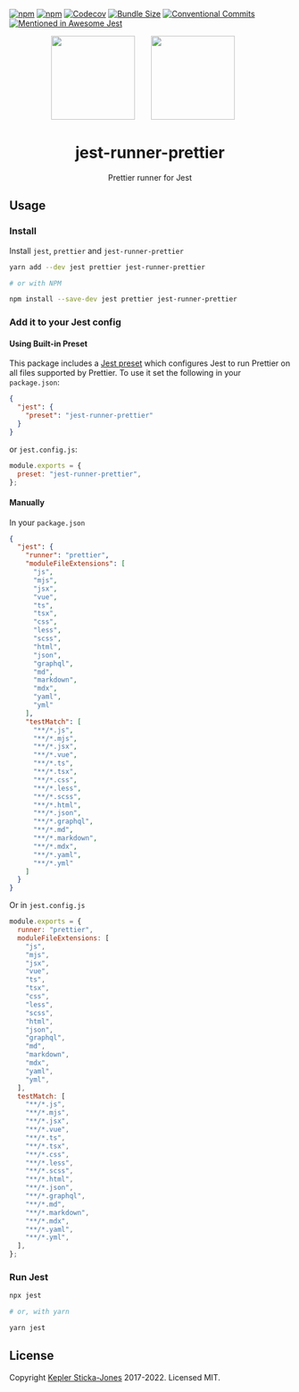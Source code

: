 [![npm](https://img.shields.io/npm/v/jest-runner-prettier)](https://www.npmjs.com/package/jest-runner-prettier)
[![npm](https://img.shields.io/npm/dw/jest-runner-prettier)](https://www.npmjs.com/package/jest-runner-prettier)
[![Codecov](https://img.shields.io/codecov/c/github/keplersj/jest-runner-prettier)](https://app.codecov.io/gh/keplersj/jest-runner-prettier)
[![Bundle Size](https://img.shields.io/bundlephobia/min/jest-runner-prettier)](https://bundlephobia.com/package/jest-runner-prettier)
[![Conventional Commits](https://img.shields.io/badge/Conventional%20Commits-1.0.0-yellow.svg)](https://www.conventionalcommits.org/)
[![Mentioned in Awesome Jest](https://awesome.re/mentioned-badge.svg)](https://github.com/jest-community/awesome-jest)

<div align="center">
  <!-- replace with accurate logo e.g from https://worldvectorlogo.com/ -->
  <img width="150" height="150" src="https://github.com/prettier/prettier-logo/raw/master/images/prettier-icon-light.png">
  <a href="https://facebook.github.io/jest/">
    <img width="150" height="150" vspace="" hspace="25" src="https://user-images.githubusercontent.com/2440089/37489554-6f776bd2-286e-11e8-862f-cb6c398cf752.png">
  </a>
  <h1>jest-runner-prettier</h1>
  <p>Prettier runner for Jest</p>
</div>

<div align="center">
  <!--<img src="https://user-images.githubusercontent.com/574806/30197438-9681385c-941c-11e7-80a8-2b11f15bd412.gif">-->
  <!-- TODO: Create GIF showing off runner -->
</div>

## Usage

### Install

Install `jest`, `prettier` and `jest-runner-prettier`

```bash
yarn add --dev jest prettier jest-runner-prettier

# or with NPM

npm install --save-dev jest prettier jest-runner-prettier
```

### Add it to your Jest config

#### Using Built-in Preset

This package includes a [Jest preset](https://jestjs.io/docs/en/configuration#preset-string) which configures Jest to run Prettier on all files supported by Prettier. To use it set the following in your `package.json`:

```json
{
  "jest": {
    "preset": "jest-runner-prettier"
  }
}
```

or `jest.config.js`:

```js
module.exports = {
  preset: "jest-runner-prettier",
};
```

#### Manually

In your `package.json`

```json
{
  "jest": {
    "runner": "prettier",
    "moduleFileExtensions": [
      "js",
      "mjs",
      "jsx",
      "vue",
      "ts",
      "tsx",
      "css",
      "less",
      "scss",
      "html",
      "json",
      "graphql",
      "md",
      "markdown",
      "mdx",
      "yaml",
      "yml"
    ],
    "testMatch": [
      "**/*.js",
      "**/*.mjs",
      "**/*.jsx",
      "**/*.vue",
      "**/*.ts",
      "**/*.tsx",
      "**/*.css",
      "**/*.less",
      "**/*.scss",
      "**/*.html",
      "**/*.json",
      "**/*.graphql",
      "**/*.md",
      "**/*.markdown",
      "**/*.mdx",
      "**/*.yaml",
      "**/*.yml"
    ]
  }
}
```

Or in `jest.config.js`

```js
module.exports = {
  runner: "prettier",
  moduleFileExtensions: [
    "js",
    "mjs",
    "jsx",
    "vue",
    "ts",
    "tsx",
    "css",
    "less",
    "scss",
    "html",
    "json",
    "graphql",
    "md",
    "markdown",
    "mdx",
    "yaml",
    "yml",
  ],
  testMatch: [
    "**/*.js",
    "**/*.mjs",
    "**/*.jsx",
    "**/*.vue",
    "**/*.ts",
    "**/*.tsx",
    "**/*.css",
    "**/*.less",
    "**/*.scss",
    "**/*.html",
    "**/*.json",
    "**/*.graphql",
    "**/*.md",
    "**/*.markdown",
    "**/*.mdx",
    "**/*.yaml",
    "**/*.yml",
  ],
};
```

### Run Jest

```bash
npx jest

# or, with yarn

yarn jest
```

## License

Copyright [Kepler Sticka-Jones](https://keplersj.com) 2017-2022. Licensed MIT.

